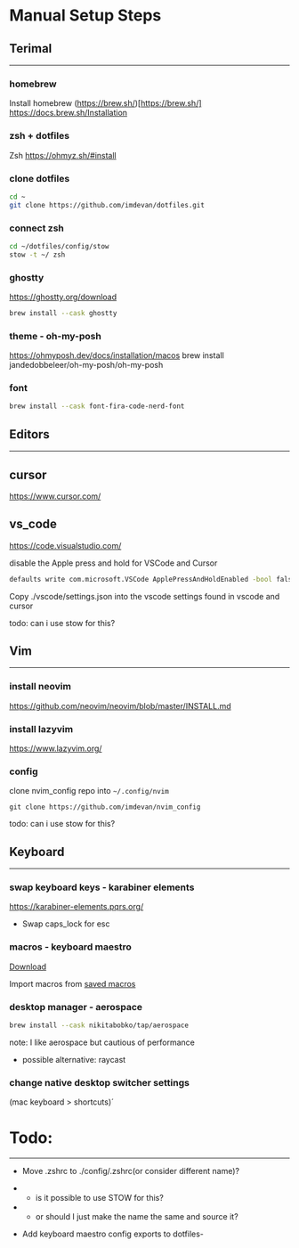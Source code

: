 # Manual Setup Steps

## Terimal
------------------------------------------------------------------------

### homebrew 

Install homebrew (https://brew.sh/)[https://brew.sh/]
https://docs.brew.sh/Installation

### zsh + dotfiles

Zsh https://ohmyz.sh/#install

### clone dotfiles 

```sh
cd ~
git clone https://github.com/imdevan/dotfiles.git
```

### connect zsh

```sh
cd ~/dotfiles/config/stow
stow -t ~/ zsh
```

### ghostty

https://ghostty.org/download

```sh
brew install --cask ghostty
```
### theme - oh-my-posh
https://ohmyposh.dev/docs/installation/macos
brew install jandedobbeleer/oh-my-posh/oh-my-posh

### font

```sh
brew install --cask font-fira-code-nerd-font
```

## Editors
------------------------------------------------------------------------

## cursor
https://www.cursor.com/

## vs_code
https://code.visualstudio.com/

disable the Apple press and hold for VSCode and Cursor

```sh
defaults write com.microsoft.VSCode ApplePressAndHoldEnabled -bool false
```


Copy ./vscode/settings.json into the vscode settings found in vscode and cursor

todo: can i use stow for this?

## Vim
------------------------------------------------------------------------

### install neovim
https://github.com/neovim/neovim/blob/master/INSTALL.md


### install lazyvim
https://www.lazyvim.org/

### config

clone nvim_config repo into `~/.config/nvim`

```
git clone https://github.com/imdevan/nvim_config
```

todo: can i use stow for this?

## Keyboard
------------------------------------------------------------------------

### swap keyboard keys - karabiner elements

https://karabiner-elements.pqrs.org/ 
- Swap caps_lock for esc

### macros - keyboard maestro

[Download](https://www.keyboardmaestro.com/main/)

Import macros from [saved macros](https://github.com/imdevan/keyboard-maestro-macros)

### desktop manager - aerospace

```sh
brew install --cask nikitabobko/tap/aerospace
```

note: I like aerospace but cautious of performance
- possible alternative: raycast

### change native desktop switcher settings 

(mac keyboard > shortcuts)´





# Todo:
------------------------------------------------------------------------

- Move .zshrc to ./config/.zshrc(or consider different name)?
- - is it possible to use STOW for this? 
- - or should I just make the name the same and source it? 

- Add keyboard maestro config exports to dotfiles- 
